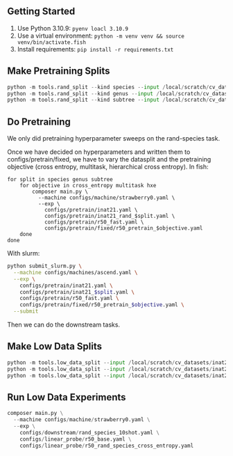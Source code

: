 ## Getting Started

1. Use Python 3.10.9: `pyenv loacl 3.10.9`
2. Use a virtual environment: `python -m venv venv && source venv/bin/activate.fish`
3. Install requirements: `pip install -r requirements.txt`

## Make Pretraining Splits

```py
python -m tools.rand_split --kind species --input /local/scratch/cv_datasets/inat21/raw --output /local/scratch/cv_datasets/inat21/rand-species-split --frac 0.2
python -m tools.rand_split --kind genus --input /local/scratch/cv_datasets/inat21/raw --output /local/scratch/cv_datasets/inat21/rand-genus-split --frac 0.2
python -m tools.rand_split --kind subtree --input /local/scratch/cv_datasets/inat21/raw --output /local/scratch/cv_datasets/inat21/rand-subtree-split --frac 0.2
```

## Do Pretraining

We only did pretraining hyperparameter sweeps on the rand-species task.

Once we have decided on hyperparameters and written them to configs/pretrain/fixed, we have to vary the datasplit and the pretraining objective (cross entropy, multitask, hierarchical cross entropy).
In fish:

```fish
for split in species genus subtree
    for objective in cross_entropy multitask hxe
        composer main.py \
          --machine configs/machine/strawberry0.yaml \
          --exp \
            configs/pretrain/inat21.yaml \
            configs/pretrain/inat21_rand_$split.yaml \
            configs/pretrain/r50_fast.yaml \
            configs/pretrain/fixed/r50_pretrain_$objective.yaml
    done
done
```

With slurm:
```sh
python submit_slurm.py \
  --machine configs/machines/ascend.yaml \
  --exp \
    configs/pretrain/inat21.yaml \
    configs/pretrain/inat21_$split.yaml \
    configs/pretrain/r50_fast.yaml \
    configs/pretrain/fixed/r50_pretrain_$objective.yaml \
  --submit
```

Then we can do the downstream tasks.


## Make Low Data Splits

```py
python -m tools.low_data_split --input /local/scratch/cv_datasets/inat21/rand-species-split/downstream/ --output /local/scratch/cv_datasets/inat21/rand-species-split/downstream-1shot --shots 1
python -m tools.low_data_split --input /local/scratch/cv_datasets/inat21/rand-species-split/downstream/ --output /local/scratch/cv_datasets/inat21/rand-species-split/downstream-5shot --shots 5
python -m tools.low_data_split --input /local/scratch/cv_datasets/inat21/rand-species-split/downstream/ --output /local/scratch/cv_datasets/inat21/rand-species-split/downstream-10shot --shots 10
```

## Run Low Data Experiments

```py
composer main.py \
  --machine configs/machine/strawberry0.yaml \
  --exp \
    configs/downstream/rand_species_10shot.yaml \
    configs/linear_probe/r50_base.yaml \
    configs/linear_probe/r50_rand_species_cross_entropy.yaml
